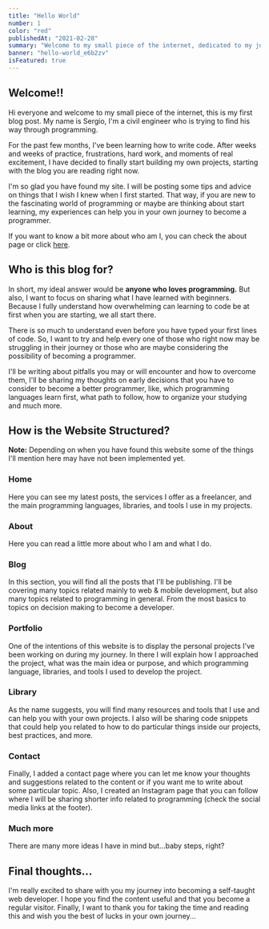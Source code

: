 ```yaml
---
title: "Hello World"
number: 1
color: "red"
publishedAt: "2021-02-28"
summary: "Welcome to my small piece of the internet, dedicated to my journey as a self-taught developer"
banner: "hello-world_e6b2zv"
isFeatured: true
---
```


## Welcome!!

Hi everyone and welcome to my small piece of the internet, this is my first blog post. My name is Sergio, I'm a civil engineer who is trying to find his way through programming.

For the past few months, I've been learning how to write code. After weeks and weeks of practice, frustrations, hard work, and moments of real excitement, I have decided to finally start building my own projects, starting with the blog you are reading right now.

I'm so glad you have found my site. I will be posting some tips and advice on things that I wish I knew when I first started. That way, if you are new to the fascinating world of programming or maybe are thinking about start learning, my experiences can help you in your own journey to become a programmer.

If you want to know a bit more about who am I, you can check the about page or click [here](https://sergiobarria.com/about).

## Who is this blog for?

In short, my ideal answer would be **anyone who loves programming.** But also, I want to focus on sharing what I have learned with beginners. Because I fully understand how overwhelming can learning to code be at first when you are starting, we all start there.

There is so much to understand even before you have typed your first lines of code. So, I want to try and help every one of those who right now may be struggling in their journey or those who are maybe considering the possibility of becoming a programmer.

I'll be writing about pitfalls you may or will encounter and how to overcome them, I'll be sharing my thoughts on early decisions that you have to consider to become a better programmer, like, which programming languages learn first, what path to follow, how to organize your studying and much more.

## How is the Website Structured?

**Note:** Depending on when you have found this website some of the things I'll mention here may have not been implemented yet.

### Home

Here you can see my latest posts, the services I offer as a freelancer, and the main programming languages, libraries, and tools I use in my projects.

### About

Here you can read a little more about who I am and what I do.

### Blog

In this section, you will find all the posts that I'll be publishing. I'll be covering many topics related mainly to web & mobile development, but also many topics related to programming in general. From the most basics to topics on decision making to become a developer.

### Portfolio

One of the intentions of this website is to display the personal projects I've been working on during my journey. In there I will explain how I approached the project, what was the main idea or purpose, and which programming language, libraries, and tools I used to develop the project.

### Library

As the name suggests, you will find many resources and tools that I use and can help you with your own projects. I also will be sharing code snippets that could help you related to how to do particular things inside our projects, best practices, and more.

### Contact

Finally, I added a contact page where you can let me know your thoughts and suggestions related to the content or if you want me to write about some particular topic.
Also, I created an Instagram page that you can follow where I will be sharing shorter info related to programming (check the social media links at the footer).

### Much more

There are many more ideas I have in mind but...baby steps, right?

## Final thoughts...

I'm really excited to share with you my journey into becoming a self-taught web developer. I hope you find the content useful and that you become a regular visitor. Finally, I want to thank you for taking the time and reading this and wish you the best of lucks in your own journey...

